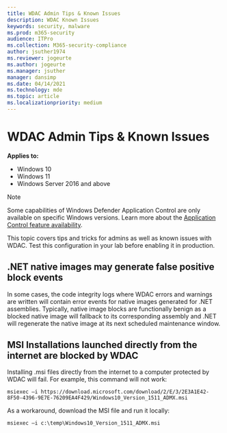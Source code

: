 ```yaml
---
title: WDAC Admin Tips & Known Issues
description: WDAC Known Issues
keywords: security, malware
ms.prod: m365-security
audience: ITPro
ms.collection: M365-security-compliance
author: jsuther1974
ms.reviewer: jogeurte
ms.author: jogeurte
ms.manager: jsuther
manager: dansimp
ms.date: 04/14/2021
ms.technology: mde
ms.topic: article
ms.localizationpriority: medium
---
```


# WDAC Admin Tips & Known Issues

**Applies to:**


- Windows 10
- Windows 11
- Windows Server 2016 and above

>[!NOTE]
>Some capabilities of Windows Defender Application Control are only available on specific Windows versions. Learn more about the [Application Control feature availability](/windows/security/threat-protection/windows-defender-application-control/feature-availability).

This topic covers tips and tricks for admins as well as known issues with WDAC.
Test this configuration in your lab before enabling it in production.

## .NET native images may generate false positive block events

In some cases, the code integrity logs where WDAC errors and warnings are written will contain error events for native images generated for .NET assemblies. Typically, native image blocks are functionally benign as a blocked native image will fallback to its corresponding assembly and .NET will regenerate the native image at its next scheduled maintenance window.

## MSI Installations launched directly from the internet are blocked by WDAC

Installing .msi files directly from the internet to a computer protected by WDAC will fail.
For example, this command will not work:

```code
msiexec –i https://download.microsoft.com/download/2/E/3/2E3A1E42-8F50-4396-9E7E-76209EA4F429/Windows10_Version_1511_ADMX.msi
```

As a workaround, download the MSI file and run it locally:

```code
msiexec –i c:\temp\Windows10_Version_1511_ADMX.msi  
```
